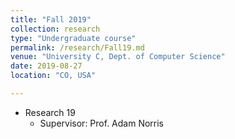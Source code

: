 ```yaml
---
title: "Fall 2019"
collection: research
type: "Undergraduate course"
permalink: /research/Fall19.md
venue: "University C, Dept. of Computer Science"
date: 2019-08-27
location: "CO, USA"

---
```




* Research 19
  * Supervisor: Prof. Adam Norris
